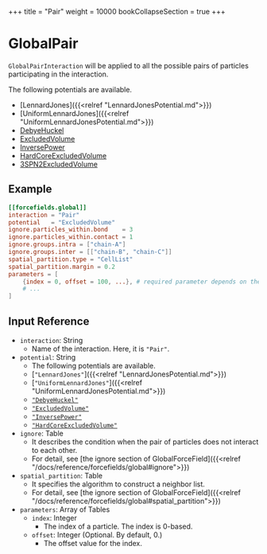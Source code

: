 +++
title = "Pair"
weight = 10000
bookCollapseSection = true
+++

# GlobalPair

`GlobalPairInteraction` will be applied to all the possible pairs of particles participating in the interaction.

The following potentials are available.

- [LennardJones]({{<relref "LennardJonesPotential.md">}})
- [UniformLennardJones]({{<relref "UniformLennardJonesPotential.md">}})
- [DebyeHuckel](DebyeHuckelPotential.md)
- [ExcludedVolume](ExcludedVolumePotential.md)
- [InversePower](InversePowerPotential.md)
- [HardCoreExcludedVolume](HardCoreExcludedVolumePotential.md)
- [3SPN2ExcludedVolume](3SPN2ExcludedVolumePotential.md)

## Example

```toml
[[forcefields.global]]
interaction = "Pair"
potential   = "ExcludedVolume"
ignore.particles_within.bond    = 3
ignore.particles_within.contact = 1
ignore.groups.intra = ["chain-A"]
ignore.groups.inter = [["chain-B", "chain-C"]]
spatial_partition.type = "CellList"
spatial_partition.margin = 0.2
parameters = [
    {index = 0, offset = 100, ...}, # required parameter depends on the potential.
    # ...
]
```

## Input Reference

- `interaction`: String
  - Name of the interaction. Here, it is `"Pair"`.
- `potential`: String
  - The following potentials are available.
  - [`"LennardJones"`]({{<relref "LennardJonesPotential.md">}})
  - [`"UniformLennardJones"`]({{<relref "UniformLennardJonesPotential.md">}})
  - [`"DebyeHuckel"`](DebyeHuckelPotential.md)
  - [`"ExcludedVolume"`](ExcludedVolumePotential.md)
  - [`"InversePower"`](InversePowerPotential.md)
  - [`"HardCoreExcludedVolume"`](HardCoreExcludedVolumePotential.md)
- `ignore`: Table
  - It describes the condition when the pair of particles does not interact to each other.
  - For detail, see [the ignore section of GlobalForceField]({{<relref "/docs/reference/forcefields/global#ignore">}})
- `spatial_partition`: Table
  - It specifies the algorithm to construct a neighbor list.
  - For detail, see [the ignore section of GlobalForceField]({{<relref "/docs/reference/forcefields/global#spatial_partition">}})
- `parameters`: Array of Tables
  - `index`: Integer
    - The index of a particle. The index is 0-based.
  - `offset`: Integer (Optional. By default, 0.)
    - The offset value for the index.
